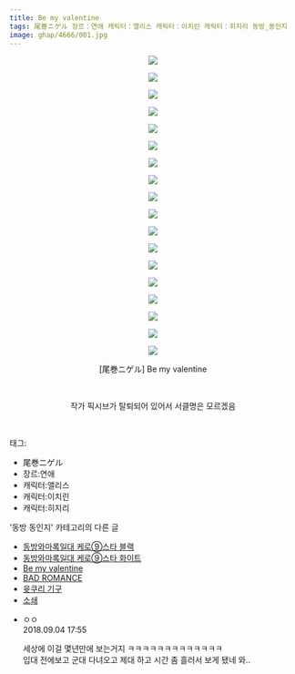 ```yaml
---
title: Be my valentine
tags: 尾巻ニゲル 장르：연애 캐릭터：앨리스 캐릭터：이치린 캐릭터：히지리 동방_동인지
image: ghap/4666/001.jpg
---
```

<div class="article">
<p style="text-align: center; clear: none; float: none;"><img src="{{ site.nasurl }}/ghap/4666/001.jpg"/></p>
<p style="text-align: center; clear: none; float: none;"><img src="{{ site.nasurl }}/ghap/4666/002.jpg"/></p>
<p style="text-align: center; clear: none; float: none;"><img src="{{ site.nasurl }}/ghap/4666/003.jpg"/></p>
<p style="text-align: center; clear: none; float: none;"><img src="{{ site.nasurl }}/ghap/4666/004.jpg"/></p>
<p style="text-align: center; clear: none; float: none;"><img src="{{ site.nasurl }}/ghap/4666/005.jpg"/></p>
<p style="text-align: center; clear: none; float: none;"><img src="{{ site.nasurl }}/ghap/4666/006.jpg"/></p>
<p style="text-align: center; clear: none; float: none;"><img src="{{ site.nasurl }}/ghap/4666/007.jpg"/></p>
<p style="text-align: center; clear: none; float: none;"><img src="{{ site.nasurl }}/ghap/4666/008.jpg"/></p>
<p style="text-align: center; clear: none; float: none;"><img src="{{ site.nasurl }}/ghap/4666/009.jpg"/></p>
<p style="text-align: center; clear: none; float: none;"><img src="{{ site.nasurl }}/ghap/4666/010.jpg"/></p>
<p style="text-align: center; clear: none; float: none;"><img src="{{ site.nasurl }}/ghap/4666/011.jpg"/></p>
<p style="text-align: center; clear: none; float: none;"><img src="{{ site.nasurl }}/ghap/4666/012.jpg"/></p>
<p style="text-align: center; clear: none; float: none;"><img src="{{ site.nasurl }}/ghap/4666/013.jpg"/></p>
<p style="text-align: center; clear: none; float: none;"><img src="{{ site.nasurl }}/ghap/4666/014.jpg"/></p>
<p style="text-align: center; clear: none; float: none;"><img src="{{ site.nasurl }}/ghap/4666/015.jpg"/></p>
<p style="text-align: center; clear: none; float: none;"><img src="{{ site.nasurl }}/ghap/4666/016.jpg"/></p>
<p style="text-align: center; clear: none; float: none;"><img src="{{ site.nasurl }}/ghap/4666/017.jpg"/></p>
<p style="text-align: center; clear: none; float: none;"><img src="{{ site.nasurl }}/ghap/4666/018.jpg"/></p>
<p style="text-align: center; clear: none; float: none;">[尾巻ニゲル] Be my valentine</p>
<p style="text-align: center; clear: none; float: none;"><br/></p>
<p style="text-align: center; clear: none; float: none;">작가 픽시브가 탈퇴되어 있어서 서클명은 모르겠음</p>
<p><br/></p>
</div><div class="tagTrail">
<p>태그: </p>
<ul>
<li>尾巻ニゲル</li>
<li>장르:연애</li>
<li>캐릭터:앨리스</li>
<li>캐릭터:이치린</li>
<li>캐릭터:히지리</li>
</ul>
</div><div class="another">
<p>'동방 동인지' 카테고리의 다른 글</p>
<ul>
<li><a href="/2018-09-03-ghap_4668">동방와마록일대 케로⑨스타 블랙</a></li>
<li><a href="/2018-09-03-ghap_4667">동방와마록일대 케로⑨스타 화이트</a></li>
<li><a href="/2018-09-03-ghap_4666">Be my valentine</a></li>
<li><a href="/2018-09-03-ghap_4665">BAD ROMANCE</a></li>
<li><a href="/2018-09-03-ghap_4664">윳쿠리 기구</a></li>
<li><a href="/2018-09-03-ghap_4662">소쇄</a></li>
</ul>
</div><div class="cb_module cb_fluid">
<div class="cb_wrt cb_profile">
<div class="comment">
<ul>
<li class="cb_thumb_off" id="comment15326017">
<div class="cb_comment_area">
<div class="cb_info_area">
<div class="cb_section">
<span class="cb_nick_name">ㅇㅇ</span>
</div>
<div class="cb_section">
<span class="cb_date">2018.09.04 17:55 </span>
</div>
</div>
<div class="cb_dsc_comment">
<p class="cb_dsc">
											세상에 이걸 몇년만에 보는거지 ㅋㅋㅋㅋㅋㅋㅋㅋㅋㅋㅋㅋㅋ<br/>
입대 전에보고 군대 다녀오고 제대 하고 시간 좀 흘러서 보게 됐네 와..
										</p>
</div>
</div></li>
</ul>
</div>
</div><!-- commentList close -->
</div>
